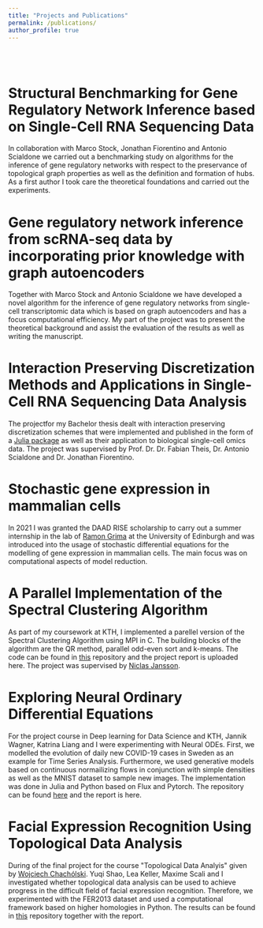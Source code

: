 ```yaml
---
title: "Projects and Publications"
permalink: /publications/
author_profile: true
---
```

<br>
<br>


Structural Benchmarking for Gene Regulatory Network Inference based on Single-Cell RNA Sequencing Data
======

In collaboration with Marco Stock, Jonathan Fiorentino and Antonio Scialdone we carried out a benchmarking study on algorithms for the inference of gene regulatory networks with respect to the preservance of topological graph properties as well as the definition and formation of hubs. As a first author I took care the theoretical foundations and carried out the experiments.

Gene regulatory network inference from scRNA-seq data by incorporating prior knowledge with graph autoencoders
======
Together with Marco Stock and Antonio Scialdone we have developed a novel algorithm for the inference of gene regulatory networks from single-cell transcriptomic data which is based on graph autoencoders and has a focus computational efficiency. My part of the project was to present the theoretical background and assist the evaluation of the results as well as writing the manuscript.

Interaction Preserving Discretization Methods and Applications in Single-Cell RNA Sequencing Data Analysis
======
The projectfor my Bachelor thesis dealt with interaction preserving discretization schemes that were implemented and published in the form of a [Julia package](https://github.com/niclaspopp/MultivariateDiscretization.jl) as well as their application to biological single-cell omics data. The project was supervised by Prof. Dr. Dr. Fabian Theis, Dr. Antonio Scialdone and Dr. Jonathan Fiorentino.


Stochastic gene expression in mammalian cells
======
In 2021 I was granted the DAAD RISE scholarship to carry out a summer internship in the lab of [Ramon Grima](https://grimagroup.bio.ed.ac.uk/home) at the University of Edinburgh and was introduced into the usage of stochastic differential equations for the modelling of gene expression in mammalian cells. The main focus was on computational aspects of model reduction.

A Parallel Implementation of the Spectral Clustering Algorithm
======
As part of my coursework at KTH, I implemented a parellel version of the Spectral Clustering Algorithm using MPI in C. The building blocks of the algorithm are the QR method, parallel odd-even sort and k-means. The code can be found in [this](https://github.com/niclaspopp/SpectralClusteringMPI) repository and the project report is uploaded here.
The project was supervised by [Niclas Jansson](https://www.kth.se/profile/njansson).

Exploring Neural Ordinary Differential Equations
======
For the project course in Deep learning for Data Science and KTH, Jannik Wagner, Katrina Liang and I were experimenting with Neural ODEs. First, we modelled the evolution of daily new COVID-19 cases in Sweden as an example for Time Series Analysis. Furthermore, we used generative models based on continuous normailizing flows in conjunction with simple densities as well as the MNIST dataset to sample new images. The implementation was done in Julia and Python based on Flux and Pytorch. The repository can be found [here](https://github.com/jannikwagner/DD2424) and the report is here.

Facial Expression Recognition Using Topological Data Analysis
======
During of the final project for the course "Topological Data Analyis" given by [Wojciech Chachólski](https://www.kth.se/profile/wojtek/). Yuqi Shao, Lea Keller, Maxime Scali and I investigated whether topological data analysis can be used to achieve progress in the difficult field of facial expression recognition. Therefore, we experimented with the FER2013 dataset and used a computational framework based on higher homologies in Python. The results can be found in [this](https://github.com/yuqish/TDA_project) repository together with the report.
